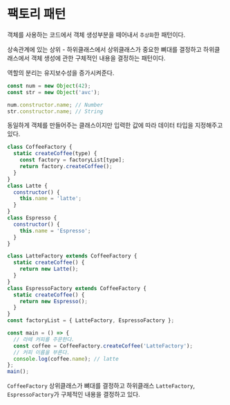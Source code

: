 # 팩토리 패턴

객체를 사용하는 코드에서 객체 생성부분을 떼어내서 `추상화`한 패턴이다.

상속관계에 있는 상위 - 하위클래스에서 상위클래스가 중요한 뼈대를 결정하고 하위클래스에서 객체 생성에 관한 구체적인 내용을 결정하는 패턴이다.

역할의 분리는 유지보수성을 증가시켜준다.

```javascript
const num = new Object(42);
const str = new Object('avc');

num.constructor.name; // Number
str.constructor.name; // String
```

동일하게 객체를 만들어주는 클래스이지만 입력한 값에 따라 데이터 타입을 지정해주고 있다.

```javascript
class CoffeeFactory {
  static createCoffee(type) {
    const factory = factoryList[type];
    return factory.createCoffee();
  }
}
class Latte {
  constructor() {
    this.name = 'latte';
  }
}
class Espresso {
  constructor() {
    this.name = 'Espresso';
  }
}

class LatteFactory extends CoffeeFactory {
  static createCoffee() {
    return new Latte();
  }
}
class EspressoFactory extends CoffeeFactory {
  static createCoffee() {
    return new Espresso();
  }
}
const factoryList = { LatteFactory, EspressoFactory };

const main = () => {
  // 라떼 커피를 주문한다.
  const coffee = CoffeeFactory.createCoffee('LatteFactory');
  // 커피 이름을 부른다.
  console.log(coffee.name); // latte
};
main();
```

`CoffeeFactory` 상위클래스가 뼈대를 결정하고 하위클래스 `LatteFactory`, `EspressoFactory`가 구체적인 내용을 결정하고 있다.
